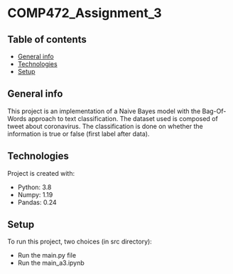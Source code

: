 # COMP472_Assignment_3
## Table of contents
* [General info](#general-info)
* [Technologies](#technologies)
* [Setup](#setup)

## General info
This project is an implementation of a Naive Bayes model with the Bag-Of-Words approach to text classification. The dataset used is composed of tweet about coronavirus. The classification is done on whether the information is true or false (first label after data).
	
## Technologies
Project is created with:
* Python: 3.8
* Numpy: 1.19
* Pandas: 0.24

## Setup
To run this project, two choices (in src directory):
* Run the main.py file
* Run the main_a3.ipynb
